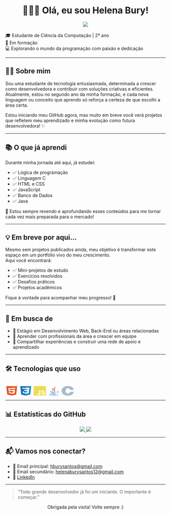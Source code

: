 <h1 align="center">👩🏽‍💻 Olá, eu sou Helena Bury!</h1>

<p align="center">
  <img src="https://readme-typing-svg.herokuapp.com?color=FF69B4&center=true&lines=Estudante+de+Ciência+da+Computação;Explorando+o+mundo+da+programação!" />
</p>

🎓 Estudante de Ciência da Computação | 2º ano  
🚀 Em formação  
💻 Explorando o mundo da programação com paixão e dedicação

---

## 👩🏽 Sobre mim

Sou uma estudante de tecnologia entusiasmada, determinada a crescer como desenvolvedora e contribuir com soluções criativas e eficientes.  
Atualmente, estou no segundo ano da minha formação, e cada nova linguagem ou conceito que aprendo só reforça a certeza de que escolhi a área certa.

Estou iniciando meu GitHub agora, mas muito em breve você verá projetos que refletem meu aprendizado e minha evolução como futura desenvolvedora! ✨

---

## 📚 O que já aprendi

Durante minha jornada até aqui, já estudei:

- ✅ Lógica de programação  
- ✅ Linguagem C  
- ✅ HTML e CSS  
- ✅ JavaScript  
- ✅ Banco de Dados  
- ✅ Java  

📌 Estou sempre revendo e aprofundando esses conteúdos para me tornar cada vez mais preparada para o mercado!

---

## 💡 Em breve por aqui...

Mesmo sem projetos publicados ainda, meu objetivo é transformar este espaço em um portfólio vivo do meu crescimento.  
Aqui você encontrará:

- ✅ Mini-projetos de estudo  
- ✅ Exercícios resolvidos  
- ✅ Desafios práticos  
- ✅ Projetos acadêmicos  

Fique à vontade para acompanhar meu progresso! 🚀

---

## 🎯 Em busca de

- 📍 Estágio em Desenvolvimento Web, Back-End ou áreas relacionadas  
- 🤝 Aprender com profissionais da área e crescer em equipe  
- 💬 Compartilhar experiências e construir uma rede de apoio e aprendizado

---

## 🛠 Tecnologias que uso
<div style="display: inline_block"><br>
  <img align="center" alt="HTML" height="30" width="40" src="https://raw.githubusercontent.com/devicons/devicon/master/icons/html5/html5-original.svg">
  <img align="center" alt="CSS" height="30" width="40" src="https://raw.githubusercontent.com/devicons/devicon/master/icons/css3/css3-original.svg">
  <img align="center" alt="JavaScript" height="30" width="40" src="https://raw.githubusercontent.com/devicons/devicon/master/icons/javascript/javascript-plain.svg">
  <img align="center" alt="Java" height="30" width="40" src="https://raw.githubusercontent.com/devicons/devicon/master/icons/java/java-original.svg">
  <img align="center" alt="C" height="30" width="40" src="https://raw.githubusercontent.com/devicons/devicon/master/icons/c/c-original.svg">
</div>

---

## 📊 Estatísticas do GitHub
<div align="center">
  <a href="https://beacons.ai/HelenaBurys">
    <img height="180em" src="https://github-readme-stats.vercel.app/api?username=HelenaBurys&show_icons=true&theme=dracula&include_all_commits=true&count_private=true"/>
    <img height="180em" src="https://github-readme-stats.vercel.app/api/top-langs/?username=HelenaBurys&layout=compact&langs_count=16&theme=dracula"/>
  </a>
</div>

---

## 📬 Vamos nos conectar?

- 📧 Email principal: hburysantos@gmail.com
- 📧 Email secundário: helenaburysantos12@gmail.com 
- 💼 [LinkedIn](https://www.linkedin.com/in/helena-bury-santos-5397822ab/)  

---

> “Todo grande desenvolvedor já foi um iniciante. O importante é começar.”

<p align="center">Obrigada pela visita! Volte sempre :)</p>
